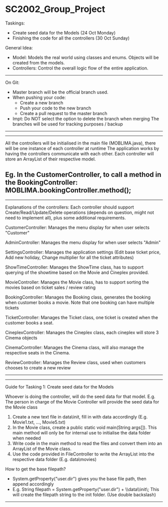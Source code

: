 # SC2002_Group_Project

Taskings:
- Create seed data for the Models            (24 Oct Monday)
- Finishing the code for all the controllers (30 Oct Sunday)

General Idea:
- Model: Models the real world using classes and enums. Objects will be created from the models. 
- Controllers: Control the overall logic flow of the entire application. 

----------------------
On Git:
- Master branch will be the official branch used.
- When pushing your code:
    - Create a new branch
    - Push your code to the new branch
    - Create a pull request to the master branch
- Impt: Do NOT select the option to delete the branch when merging
        The branches will be used for tracking purposes / backup 
----------------------
----------------------
All the controllers will be initialised in the main file (MOBLIMA.java), there will be one instance of each controller at runtime
The application works by having the controllers communicate with each other.
Each controller will store an ArrayList of their respective model.

Eg. In the CustomerController, to call a method in the BookingController:
MOBLIMA.bookingController.method();
----------------------
----------------------
Explanations of the controllers:
Each controller should support Create/Read/Update/Delete operations (depends on question, might not need to implement all), plus some additional requirements.

CustomerController: Manages the menu display for when user selects "Customer"

AdminController:    Manages the menu display for when user selects "Admin"

SettingsController: Manages the application settings (Edit base ticket price, Add new holiday, Change multiplier for all the ticket attributes)

ShowTimeController: Manages the ShowTime class, has to support querying of the showtime based on the Movie and Cineplex provided.

MovieController: Manages the Movie class, has to support sorting the movies based on ticket sales / review rating

BookingController: Manages the Booking class, generates the booking when customer books a movie. Note that one booking can have multiple tickets

TicketController: Manages the Ticket class, one ticket is created when the customer books a seat. 

CineplexController: Manages the Cineplex class, each cineplex will store 3 Cinema objects

CinemaController: Manages the Cinema class, will also manage the respective seats in the Cinema. 

ReviewController: Manages the Review class, used when customers chooses to create a new review

----------------------
----------------------
Guide for Tasking 1: Create seed data for the Models

Whoever is doing the controller, will do the seed data for that model.
E.g. The person in charge of the Movie Controller will provide the seed data for the Movie class

1) Create a new text file in data\init, fill in with data accordingly (E.g. Movie1.txt, ..., Movie5.txt)
2) In the Movie class, create a public static void main(String args[]).
   This main method will only be for internal use to initialise the data folder when needed
3) Write code in the main method to read the files and convert them into an ArrayList of the Movie class. 
4) Use the code provided in FileController to write the ArrayList into the respective data folder (E.g. data\movies)

How to get the base filepath?
- System.getProperty("user.dir") gives you the base file path, then append accordingly
- E.g. String filepath = System.getProperty("user.dir") + \\\data\\\init\\\;
This will create the filepath string to the init folder. 
(Use double backslash)

----------------------
